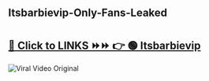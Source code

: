 
 ## Itsbarbievip-Only-Fans-Leaked

# <h2><a href="https://clipsfans.com/Itsbarbievip&ref=git">🔗 Click to LINKS ⏩⏩ 👉 🟢 Itsbarbievip </a></h2>

<a href="https://clipsfans.com/Itsbarbievip&ref=git" rel="nofollow" data-target="animated-image.originalLink"><img src="https://i.ibb.co.com/xMMVF88/686577567.gif" alt="Viral Video Original" style="max-width: 100%; display: inline-block;" data-target="animated-image.originalImage"></a>
